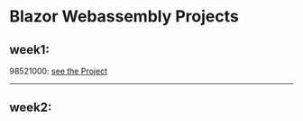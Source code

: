 # Blazor Webassembly Projects

## week1:
  98521000: [see the Project](https://TA-test-99.github.io/blazor-projects/9851000)

---

## week2:
  
